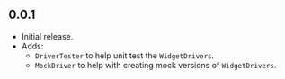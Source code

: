 ## 0.0.1

* Initial release.
* Adds:
  * `DriverTester` to help unit test the `WidgetDrivers`.
  * `MockDriver` to help with creating mock versions of `WidgetDrivers`.

